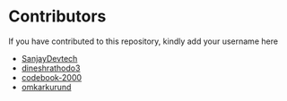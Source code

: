 # Contributors

If you have contributed to this repository, kindly add your username here


- [SanjayDevtech](https://github.com/SanjayDevTech)
- [dineshrathodo3](https://github.com/dineshrathod03)
- [codebook-2000](https://github.com/codebook-2000)
- [omkarkurund](https://github.com/omkarkurund)
